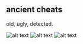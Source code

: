 ## ancient cheats

old, ugly, detected.


![alt text](https://github.com/lnslbrty/cheats/blob/master/csgo_wh.png "CSGO Wallhack")
![alt text](https://github.com/lnslbrty/cheats/blob/master/csgo_wh2.png "CSGO Wallhack")
![alt text](https://github.com/lnslbrty/cheats/blob/master/h1z1.png "H1Z1 Radar")
